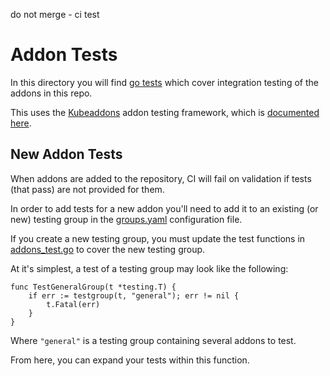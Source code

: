 do not merge - ci test
# Addon Tests

In this directory you will find [go tests](https://golang.org/pkg/testing/) which cover integration testing of the addons in this repo.

This uses the [Kubeaddons](https://github.com/mesosphere/kubeaddons) addon testing framework, which is [documented here](https://github.com/mesosphere/kubeaddons/blob/master/docs/test/framework.md).

## New Addon Tests

When addons are added to the repository, CI will fail on validation if tests (that  pass) are not provided for them.

In order to add tests for a new addon you'll need to add it to an existing (or new) testing group in the [groups.yaml](/test/groups.yaml) configuration file.

If you create a new testing group, you must update the test functions in [addons_test.go](/test/addons_test.go) to cover the new testing group.

At it's simplest, a test of a testing group may look like the following:

```golang
func TestGeneralGroup(t *testing.T) {
	if err := testgroup(t, "general"); err != nil {
		t.Fatal(err)
	}
}
```

Where `"general"` is a testing group containing several addons to test.

From here, you can expand your tests within this function.

